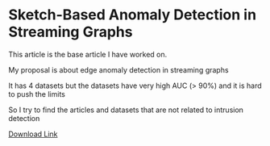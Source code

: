 # Sketch-Based Anomaly Detection in Streaming Graphs

This article is the base article I have worked on.

My proposal is about edge anomaly detection in streaming graphs

It has 4 datasets but the datasets have very high AUC (> 90%) and it is hard to push the limits

So I try to find the articles and datasets that are not related to intrusion detection

[Download Link](https://arxiv.org/abs/2106.04486)
